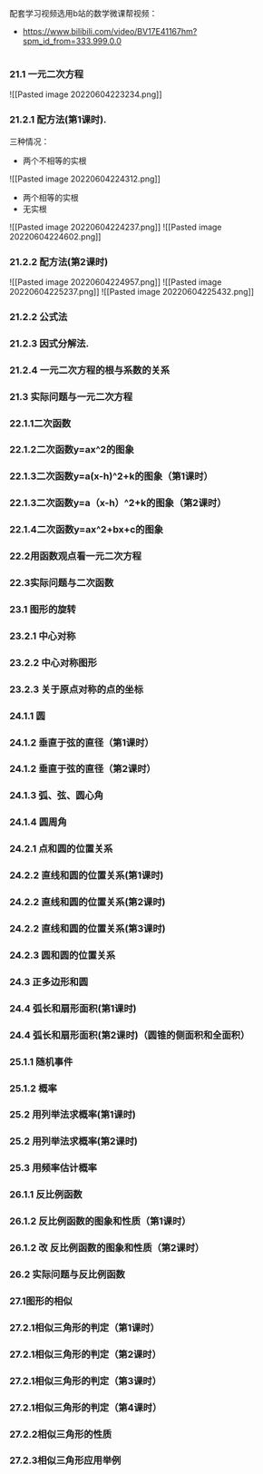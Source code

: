 
配套学习视频选用b站的数学微课帮视频：
- https://www.bilibili.com/video/BV17E41167hm?spm_id_from=333.999.0.0

```toc

```

### 21.1 一元二次方程
![[Pasted image 20220604223234.png]]

### 21.2.1 配方法(第1课时).
三种情况：
- 两个不相等的实根

![[Pasted image 20220604224312.png]]
- 两个相等的实根
- 无实根

![[Pasted image 20220604224237.png]]
![[Pasted image 20220604224602.png]]
### 21.2.2 配方法(第2课时)
![[Pasted image 20220604224957.png]]
![[Pasted image 20220604225237.png]]
![[Pasted image 20220604225432.png]]
### 21.2.2 公式法

### 21.2.3 因式分解法.

### 21.2.4 一元二次方程的根与系数的关系

### 21.3 实际问题与一元二次方程

### 22.1.1二次函数

### 22.1.2二次函数y=ax^2的图象

### 22.1.3二次函数y=a(x-h)^2+k的图象（第1课时）

### 22.1.3二次函数y=a（x-h）^2+k的图象（第2课时）

### 22.1.4二次函数y=ax^2+bx+c的图象

### 22.2用函数观点看一元二次方程

### 22.3实际问题与二次函数

### 23.1 图形的旋转

### 23.2.1 中心对称

### 23.2.2 中心对称图形

### 23.2.3 关于原点对称的点的坐标

### 24.1.1 圆

### 24.1.2 垂直于弦的直径（第1课时）

### 24.1.2 垂直于弦的直径（第2课时）

### 24.1.3 弧、弦、圆心角

### 24.1.4 圆周角

### 24.2.1 点和圆的位置关系

### 24.2.2 直线和圆的位置关系(第1课时)

### 24.2.2 直线和圆的位置关系(第2课时)

### 24.2.2 直线和圆的位置关系(第3课时)

### 24.2.3 圆和圆的位置关系

### 24.3 正多边形和圆

### 24.4 弧长和扇形面积(第1课时)

### 24.4 弧长和扇形面积(第2课时)（圆锥的侧面积和全面积）

### 25.1.1 随机事件

### 25.1.2 概率

### 25.2 用列举法求概率(第1课时)

### 25.2 用列举法求概率(第2课时)

### 25.3 用频率估计概率

### 26.1.1 反比例函数

### 26.1.2 反比例函数的图象和性质（第1课时）

### 26.1.2 改 反比例函数的图象和性质（第2课时）

### 26.2 实际问题与反比例函数

### 27.1图形的相似

### 27.2.1相似三角形的判定（第1课时）

### 27.2.1相似三角形的判定（第2课时）

### 27.2.1相似三角形的判定（第3课时）

### 27.2.1相似三角形的判定（第4课时）

### 27.2.2相似三角形的性质

### 27.2.3相似三角形应用举例